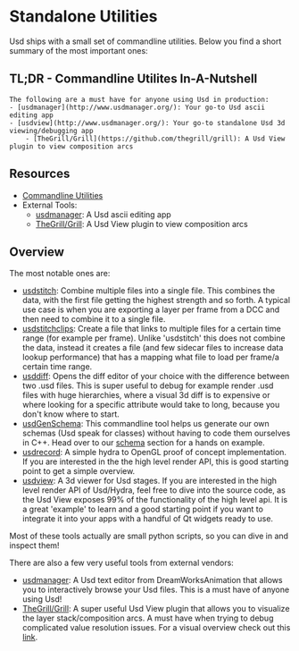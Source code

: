 # Standalone Utilities
Usd ships with a small set of commandline utilities. Below you find a short summary of the most important ones:

## TL;DR - Commandline Utilites In-A-Nutshell
~~~admonish tip
The following are a must have for anyone using Usd in production:
- [usdmanager](http://www.usdmanager.org/): Your go-to Usd ascii editing app
- [usdview](http://www.usdmanager.org/): Your go-to standalone Usd 3d viewing/debugging app
    - [TheGrill/Grill](https://github.com/thegrill/grill): A Usd View plugin to view composition arcs
~~~

## Resources
- [Commandline Utilities](https://openusd.org/release/toolset.html)
- External Tools:
    - [usdmanager](http://www.usdmanager.org/): A Usd ascii editing app
    - [TheGrill/Grill](https://github.com/thegrill/grill): A Usd View plugin to view composition arcs

## Overview
The most notable ones are:
- [usdstitch](https://openusd.org/release/toolset.html#usdstitch): Combine multiple files into a single file. This combines the data, with the first file getting the highest strength and so forth. A typical use case is when you are exporting a layer per frame from a DCC and then need to combine it to a single file.
- [usdstitchclips](https://openusd.org/release/toolset.html#usdstitchclips): Create a file that links to multiple files for a certain time range (for example per frame). Unlike 'usdstitch' this does not combine the data, instead it creates a file (and few sidecar files to increase data lookup performance) that has a mapping what file to load per frame/a certain time range.
- [usddiff](https://openusd.org/release/toolset.html#usddiff): Opens the diff editor of your choice with the difference between two .usd files. This is super useful to debug for example render .usd files with huge hierarchies, where a visual 3d diff is to expensive or where looking for a specific attribute would take to long, because you don't know where to start.
- [usdGenSchema](https://openusd.org/release/api/_usd__page__generating_schemas.html): This commandline tool helps us generate our own schemas (Usd speak for classes) without having to code them ourselves in C++. Head over to our [schema](../plugins/schemas.md) section for a hands on example.
- [usdrecord](https://openusd.org/release/toolset.html#usdrecord): A simple hydra to OpenGL proof of concept implementation. If you are interested in the the high level render API, this is good starting point to get a simple overview. 
- [usdview](https://openusd.org/release/toolset.html#usdview): A 3d viewer for Usd stages. If you are interested in the high level render API of Usd/Hydra, feel free to dive into the source code, as the Usd View exposes 99% of the functionality of the high level api. It is a great 'example' to learn and a good starting point if you want to integrate it into your apps with a handful of Qt widgets ready to use.

Most of these tools actually are small python scripts, so you can dive in and inspect them!

There are also a few very useful tools from external vendors:
- [usdmanager](http://www.usdmanager.org/): A Usd text editor from DreamWorksAnimation that allows you to interactively browse your Usd files. This is a must have of anyone using Usd!
- [TheGrill/Grill](https://github.com/thegrill/grill): A super useful Usd View plugin that allows you to visualize the layer stack/composition arcs. A must have when trying to debug complicated value resolution issues. For a visual overview check out this [link](https://grill.readthedocs.io/en/latest/views.html).


